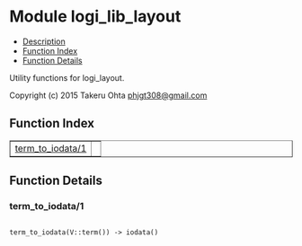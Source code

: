 

# Module logi_lib_layout #
* [Description](#description)
* [Function Index](#index)
* [Function Details](#functions)

Utility functions for logi_layout.

Copyright (c) 2015 Takeru Ohta <phjgt308@gmail.com>

<a name="index"></a>

## Function Index ##


<table width="100%" border="1" cellspacing="0" cellpadding="2" summary="function index"><tr><td valign="top"><a href="#term_to_iodata-1">term_to_iodata/1</a></td><td></td></tr></table>


<a name="functions"></a>

## Function Details ##

<a name="term_to_iodata-1"></a>

### term_to_iodata/1 ###

<pre><code>
term_to_iodata(V::term()) -&gt; iodata()
</code></pre>
<br />

